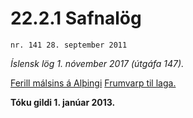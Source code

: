 # 22.2.1 Safnalög

`nr. 141 28. september 2011`

_Íslensk lög 1. nóvember 2017 (útgáfa 147)._

[Ferill málsins á Alþingi](https://www.althingi.is/thingstorf/thingmalalistar-eftir-thingum/ferill/?ltg=139&mnr=650)
[Frumvarp til laga.](https://www.althingi.is/altext/139/s/1152.html)

**Tóku gildi 1. janúar 2013.**

